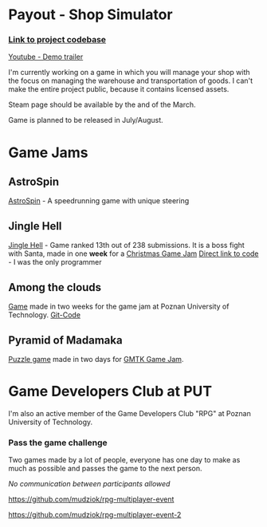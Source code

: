 # Payout - Shop Simulator
### [Link to project codebase](https://github.com/kris659/ShopManagementGamePrototype-Codebase)

[Youtube - Demo trailer](https://youtu.be/WHQCIpaR0xo?si=RL0ULre-P0LKcdcT)

I'm currently working on a game in which you will manage your shop with the focus on managing the warehouse and transportation of goods.
I can't make the entire project public, because it contains licensed assets.


Steam page should be available by the and of the March.

Game is planned to be released in July/August.


# Game Jams

## AstroSpin
[AstroSpin](https://kris659.itch.io/astrospin) - A speedrunning game with unique steering

## Jingle Hell
[Jingle Hell](https://calveingames.itch.io/jingle-hell) - Game ranked 13th out of 238 submissions. It is a boss fight with Santa, made in one  **week** for a [Christmas Game Jam](https://itch.io/jam/jame-gam-christmas-edition)
[Direct link to code](https://github.com/kris659/jingle-hell/tree/main/My%20project/Assets/Scripts) - I was the only programmer

## Among the clouds
[Game](https://kris659.itch.io/among-the-clouds) made in two weeks for the game jam at Poznan University of Technology. [Git-Code](https://github.com/Wiechete/Sky-Plane-game/tree/main/Sky%20plane/Assets/Scripts)
## Pyramid of Madamaka
[Puzzle game](https://kris659.itch.io/pyramid-of-madamaka) made in two days for [GMTK Game Jam](https://itch.io/jam/gmtk-2023).
# Game Developers Club at PUT
I'm also an active member of the Game Developers Club "RPG" at Poznan University of Technology.


### Pass the game challenge
Two games made by a lot of people, everyone has one day to make as much as possible and passes the game to the next person.

*No communication between participants allowed*

https://github.com/mudziok/rpg-multiplayer-event

https://github.com/mudziok/rpg-multiplayer-event-2
